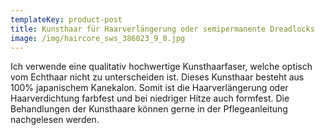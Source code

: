 ```yaml
---
templateKey: product-post
title: Kunsthaar für Haarverlängerung oder semipermanente Dreadlocks
image: /img/haircore_sws_386023_9_0.jpg
---
```

Ich verwende eine qualitativ hochwertige Kunsthaarfaser, welche optisch vom Echthaar nicht zu unterscheiden ist. Dieses Kunsthaar besteht aus 100% japanischem Kanekalon. Somit ist die Haarverlängerung oder Haarverdichtung farbfest und bei niedriger Hitze auch formfest. Die Behandlungen der Kunsthaare können gerne in der Pflegeanleitung nachgelesen werden.
